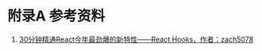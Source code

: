 # 附录A 参考资料

1. [30分钟精通React今年最劲爆的新特性——React Hooks，作者：zach5078](https://segmentfault.com/a/1190000016950339)

